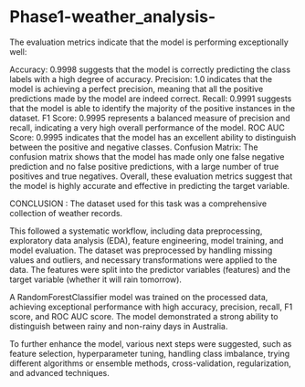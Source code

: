 # Phase1-weather_analysis-


The evaluation metrics indicate that the model is performing exceptionally well:

Accuracy: 0.9998 suggests that the model is correctly predicting the class labels with a high degree of accuracy.
Precision: 1.0 indicates that the model is achieving a perfect precision, meaning that all the positive predictions made by the model are indeed correct.
Recall: 0.9991 suggests that the model is able to identify the majority of the positive instances in the dataset.
F1 Score: 0.9995 represents a balanced measure of precision and recall, indicating a very high overall performance of the model.
ROC AUC Score: 0.9995 indicates that the model has an excellent ability to distinguish between the positive and negative classes.
Confusion Matrix: The confusion matrix shows that the model has made only one false negative prediction and no false positive predictions, with a large number of true positives and true negatives.
Overall, these evaluation metrics suggest that the model is highly accurate and effective in predicting the target variable.


CONCLUSION :
The dataset used for this task was a comprehensive collection of weather records.

This followed a systematic workflow, including data preprocessing, exploratory data analysis (EDA), feature engineering, model training, and model evaluation. The dataset was preprocessed by handling missing values and outliers, and necessary transformations were applied to the data. The features were split into the predictor variables (features) and the target variable (whether it will rain tomorrow).

A RandomForestClassifier model was trained on the processed data, achieving exceptional performance with high accuracy, precision, recall, F1 score, and ROC AUC score. The model demonstrated a strong ability to distinguish between rainy and non-rainy days in Australia.

To further enhance the model, various next steps were suggested, such as feature selection, hyperparameter tuning, handling class imbalance, trying different algorithms or ensemble methods, cross-validation, regularization, and advanced techniques.
